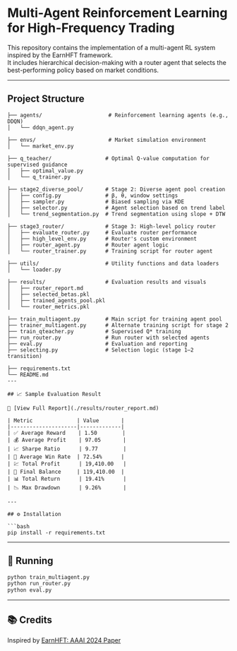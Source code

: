 
# Multi-Agent Reinforcement Learning for High-Frequency Trading

This repository contains the implementation of a multi-agent RL system inspired by the EarnHFT framework.  
It includes hierarchical decision-making with a router agent that selects the best-performing policy based on market conditions.

---

##  Project Structure

```
├── agents/                     # Reinforcement learning agents (e.g., DDQN)
│   └── ddqn_agent.py

├── envs/                       # Market simulation environment
│   └── market_env.py

├── q_teacher/                 # Optimal Q-value computation for supervised guidance
│   ├── optimal_value.py
│   └── q_trainer.py

├── stage2_diverse_pool/       # Stage 2: Diverse agent pool creation
│   ├── config.py              # β, θ, window settings
│   ├── sampler.py             # Biased sampling via KDE
│   ├── selector.py            # Agent selection based on trend label
│   └── trend_segmentation.py  # Trend segmentation using slope + DTW

├── stage3_router/             # Stage 3: High-level policy router
│   ├── evaluate_router.py     # Evaluate router performance
│   ├── high_level_env.py      # Router's custom environment
│   ├── router_agent.py        # Router agent logic
│   └── router_trainer.py      # Training script for router agent

├── utils/                     # Utility functions and data loaders
│   └── loader.py

├── results/                   # Evaluation results and visuals
│   ├── router_report.md
│   ├── selected_betas.pkl
│   ├── trained_agents_pool.pkl
│   └── router_metrics.pkl

├── train_multiagent.py        # Main script for training agent pool
├── trainer_multiagent.py      # Alternate training script for stage 2
├── train_qteacher.py          # Supervised Q* training
├── run_router.py              # Run router with selected agents
├── eval.py                    # Evaluation and reporting
├── selecting.py               # Selection logic (stage 1–2 transition)

├── requirements.txt
└── README.md
---

## 📈 Sample Evaluation Result

📄 [View Full Report](./results/router_report.md)

| Metric              | Value       |
|---------------------|-------------|
| ✅ Average Reward    | 1.50        |
| 💰 Average Profit    | 97.05       |
| 📈 Sharpe Ratio      | 9.77        |
| 🥇 Average Win Rate  | 72.54%      |
| 💹 Total Profit      | 19,410.00   |
| 🏦 Final Balance     | 119,410.00  |
| 📊 Total Return      | 19.41%      |
| 📉 Max Drawdown      | 9.26%       |

---

## ⚙️ Installation

```bash
pip install -r requirements.txt
```

---

## 🧪 Running

```bash
python train_multiagent.py
python run_router.py
python eval.py
```

---

## 📚 Credits

Inspired by [EarnHFT: AAAI 2024 Paper](https://arxiv.org/abs/2401.04283)
